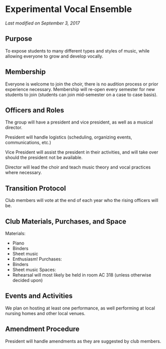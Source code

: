 # Experimental Vocal Ensemble
*Last modified on September 3, 2017*

## Purpose

To expose students to many different types and styles of music, while allowing everyone to grow and develop vocally. 

## Membership

Everyone is welcome to join the choir, there is no audition process or prior experience necessary. Membership will re-open every semester for new students to join (students can join mid-semester on a case to case basis).

## Officers and Roles

The group will have a president and vice president, as well as a musical director.

President will handle logistics (scheduling, organizing events, communications, etc.)

Vice President will assist the president in their activities, and will take over
should the president not be available.

Director will lead the choir and teach music theory and vocal practices where
necessary.

## Transition Protocol

Club members will vote at the end of each year who the rising officers will be. 

## Club Materials, Purchases, and Space

Materials:
- Piano
- Binders
- Sheet music
- Enthusiasm!
Purchases: 
- Binders
- Sheet music
Spaces:
- Rehearsal will most likely be held in room AC 318 (unless otherwise decided upon)

## Events and Activities

We plan on hosting at least one performance, as well performing at local nursing homes and other local venues.

## Amendment Procedure

President will handle amendments as they are suggested by club members. 
